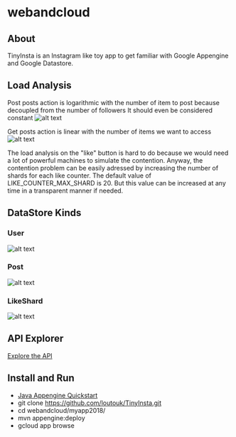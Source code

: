 # webandcloud

## About
TinyInsta is an Instagram like toy app to get familiar with Google Appengine and Google Datastore.


## Load Analysis
Post posts action is logarithmic with the number of item to post because decoupled from the number of followers
It should even be considered constant
![alt text](https://github.com/loutouk/TinyInsta/blob/master/myapp2018/data/post.png)

Get posts action is linear with the number of items we want to access
![alt text](https://github.com/loutouk/TinyInsta/blob/master/myapp2018/data/get.png)

The load analysis on the "like" button is hard to do because we would need a lot of powerful machines to simulate the contention. Anyway, the contention problem can be easily adressed by increasing the number of shards for each like counter. The default value of LIKE_COUNTER_MAX_SHARD is 20. But this value can be increased at any time in a transparent manner if needed.

## DataStore Kinds
### User
![alt text](https://github.com/loutouk/TinyInsta/blob/master/myapp2018/data/user.png)
### Post
![alt text](https://github.com/loutouk/TinyInsta/blob/master/myapp2018/data/posts.png)
### LikeShard
![alt text](https://github.com/loutouk/TinyInsta/blob/master/myapp2018/data/likeshard.png)


## API Explorer
[Explore the API](https://mystical-app-220509.appspot.com/_ah/api/explorer)

## Install and Run
* [Java Appengine Quickstart](https://cloud.google.com/appengine/docs/standard/java/quickstart)
* git clone https://github.com/loutouk/TinyInsta.git
* cd webandcloud/myapp2018/
* mvn appengine:deploy
* gcloud app browse
